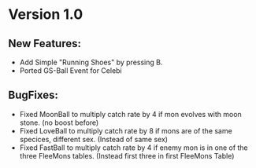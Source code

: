# Version 1.0
## New Features:
* Add Simple "Running Shoes" by pressing B.
* Ported GS-Ball Event for Celebi 
## BugFixes:
* Fixed MoonBall to multiply catch rate by 4 if mon evolves with moon stone. (no boost before)
* Fixed LoveBall to multiply catch rate by 8 if mons are of the same specices, different sex. (Instead of same sex)
* Fixed FastBall to multiply catch rate by 4 if enemy mon is in one of the three FleeMons tables. (Instead first three in first FleeMons Table)
